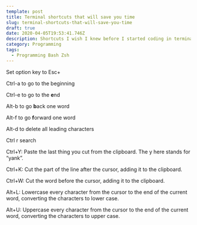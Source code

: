 ```yaml
---
template: post
title: Terminal shortcuts that will save you time
slug: terminal-shortcuts-that-will-save-you-time
draft: true
date: 2020-04-05T19:53:41.746Z
description: Shortcuts I wish I knew before I started coding in terminal.
category: Programming
tags:
  - Programming Bash Zsh
---
```



Set option key to Esc+

Ctrl-a to go to the beginning

Ctrl-e to go to the **e**nd

Alt-b to go **b**ack one word

Alt-f to go **f**orward one word

Alt-d to delete all leading characters

Ctrl r search

Ctrl+Y: Paste the last thing you cut from the clipboard. The y here stands for “yank”.

Ctrl+K: Cut the part of the line after the cursor, adding it to the clipboard.

Ctrl+W: Cut the word before the cursor, adding it to the clipboard.

Alt+L: Lowercase every character from the cursor to the end of the current word, converting the characters to lower case.

Alt+U: Uppercase every character from the cursor to the end of the current word, converting the characters to upper case.

